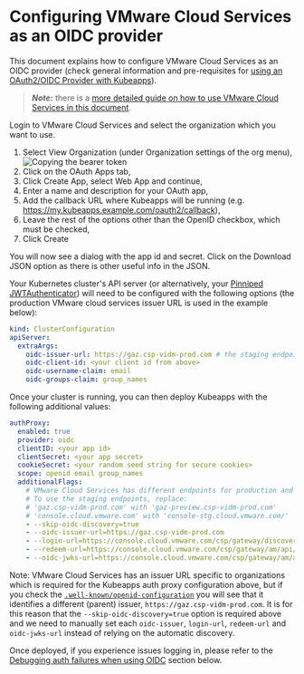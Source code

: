 # Configuring VMware Cloud Services as an OIDC provider

This document explains how to configure VMware Cloud Services as an OIDC provider (check general information and pre-requisites for [using an OAuth2/OIDC Provider with Kubeapps](../../tutorials/using-an-OIDC-provider.md)).

> **_Note:_** there is a [more detailed guide on how to use VMware Cloud Services in this document](../../tutorials/kubeapps-on-tkg/step-1.md#step-12-configure-an-oidc-provider).

Login to VMware Cloud Services and select the organization which you want to use.

1. Select View Organization (under Organization settings of the org menu),
   ![Copying the bearer token](../../img/csp-view-organization.png)
2. Click on the OAuth Apps tab,
3. Click Create App, select Web App and continue,
4. Enter a name and description for your OAuth app,
5. Add the callback URL where Kubeapps will be running (e.g. https://my.kubeapps.example.com/oauth2/callback),
6. Leave the rest of the options other than the OpenID checkbox, which must be checked,
7. Click Create

You will now see a dialog with the app id and secret. Click on the Download JSON option as there is other useful info in the JSON.

Your Kubernetes cluster's API server (or alternatively, your [Pinniped JWTAuthenticator](./using-an-OIDC-provider-with-pinniped.md)) will need to be configured with the following options (the production VMware cloud services issuer URL is used in the example below):

```yaml
kind: ClusterConfiguration
apiServer:
  extraArgs:
    oidc-issuer-url: https://gaz.csp-vidm-prod.com # the staging endpoint is 'https://gaz-preview.csp-vidm-prod.com'
    oidc-client-id: <your client id from above>
    oidc-username-claim: email
    oidc-groups-claim: group_names
```

Once your cluster is running, you can then deploy Kubeapps with the following additional values:

```yaml
authProxy:
  enabled: true
  provider: oidc
  clientID: <your app id>
  clientSecret: <your app secret>
  cookieSecret: <your random seed string for secure cookies>
  scope: openid email group_names
  additionalFlags:
    # VMware Cloud Services has different endpoints for production and staging:
    # To use the staging endpoints, replace:
    # 'gaz.csp-vidm-prod.com' with 'gaz-preview.csp-vidm-prod.com'
    # 'console.cloud.vmware.com' with 'console-stg.cloud.vmware.com/'
    - --skip-oidc-discovery=true
    - --oidc-issuer-url=https://gaz.csp-vidm-prod.com
    - --login-url=https://console.cloud.vmware.com/csp/gateway/discovery
    - --redeem-url=https://console.cloud.vmware.com/csp/gateway/am/api/auth/token
    - --oidc-jwks-url=https://console.cloud.vmware.com/csp/gateway/am/api/auth/token-public-key?format=jwks
```

Note: VMware Cloud Services has an issuer URL specific to organizations which is required for the Kubeapps auth proxy configuration above, but if you check the [`.well-known/openid-configuration`](https://console-stg.cloud.vmware.com/csp/gateway/am/api/.well-known/openid-configuration) you will see that it identifies a different (parent) issuer, `https://gaz.csp-vidm-prod.com`.
It is for this reason that the `--skip-oidc-discovery=true` option is required above and we need to manually set each `oidc-issuer`, `login-url`, `redeem-url` and `oidc-jwks-url` instead of relying on the automatic discovery.

Once deployed, if you experience issues logging in, please refer to the [Debugging auth failures when using OIDC](./OAuth2OIDC-debugging.md) section below.
